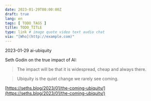 ```yaml
---
date: 2023-01-29T00:00:00Z
draft: true
lang: en
tags: [ TODO_TAGS ]
title: TODO_TITLE
type: link # image quote video text audio chat
via: "[Who](http://example.com)"
---
```



2023-01-29 ai-ubiquity


Seth Godin on the true impact of AI:

> The impact will be that it is widespread, cheap and always there.

> Ubiquity is the quiet change we rarely see coming.

[https://seths.blog/2023/01/the-coming-ubiquity/](https://seths.blog/2023/01/the-coming-ubiquity/)

